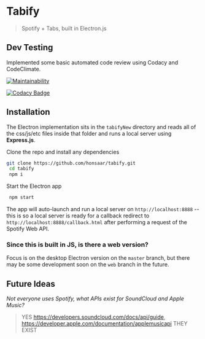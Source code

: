 # Tabify
> Spotify + Tabs, built in Electron.js

## Dev Testing

Implemented some basic automated code review using Codacy and CodeClimate.

[![Maintainability](https://api.codeclimate.com/v1/badges/1d510ec22e1b82c8d825/maintainability)](https://codeclimate.com/github/honsaar/Tabify/maintainability)

[![Codacy Badge](https://api.codacy.com/project/badge/Grade/0977b7b0c69c480494def5c900cfacdd)](https://www.codacy.com/app/honsaar/Tabify?utm_source=github.com&amp;utm_medium=referral&amp;utm_content=honsaar/Tabify&amp;utm_campaign=Badge_Grade)


## Installation

The Electron implementation sits in the `tabifyNew` directory and reads all of the css/js/etc files inside that folder and runs a local server using **Express.js**.

Clone the repo and install any dependencies
```bash
git clone https://github.com/honsaar/tabify.git
 cd tabify
 npm i
 ```
Start the Electron app
```bash
 npm start 
 ```
The app will auto-launch and run a local server on `http://localhost:8888` -- this is so a local server is ready for a callback redirect to `http://localhost:8888/callback.html` after performing a request of the Spotify Web API.

### Since this is built in JS, is there a web version?

Focus is on the desktop Electron version on the `master` branch, but there may be some development soon on the `web` branch in the future.

## Future Ideas
*Not everyone uses Spotify, what APIs exist for SoundCloud and Apple Music?*
> YES 
https://developers.soundcloud.com/docs/api/guide,
https://developer.apple.com/documentation/applemusicapi THEY EXIST 
